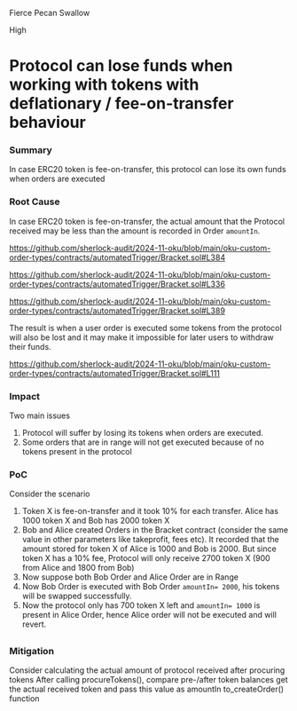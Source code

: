 Fierce Pecan Swallow

High

# Protocol can lose funds when working with tokens with deflationary / fee-on-transfer behaviour

### Summary

In case ERC20 token is fee-on-transfer, this protocol can lose its own funds when orders are executed

### Root Cause

In case ERC20 token is fee-on-transfer, the actual amount that the Protocol received may be less than the amount is recorded in Order `amountIn`.

https://github.com/sherlock-audit/2024-11-oku/blob/main/oku-custom-order-types/contracts/automatedTrigger/Bracket.sol#L384

https://github.com/sherlock-audit/2024-11-oku/blob/main/oku-custom-order-types/contracts/automatedTrigger/Bracket.sol#L336

https://github.com/sherlock-audit/2024-11-oku/blob/main/oku-custom-order-types/contracts/automatedTrigger/Bracket.sol#L389


The result is when a user order is executed some tokens from the protocol will also be lost and it may make it impossible for later users to withdraw their funds.

https://github.com/sherlock-audit/2024-11-oku/blob/main/oku-custom-order-types/contracts/automatedTrigger/Bracket.sol#L111

### Impact

Two main issues
1. Protocol will suffer by losing its tokens when orders are executed.
2. Some orders that are in range will not get executed because of no tokens present in the protocol

### PoC

Consider the scenario

1. Token X is fee-on-transfer and it took 10% for each transfer. Alice has 1000 token X and Bob has 2000 token X
2. Bob and Alice created Orders in the Bracket contract (consider the same value in other parameters like takeprofit, fees etc). It recorded that the amount stored for token X of Alice is 1000 and Bob is 2000. But since token X has a 10% fee, Protocol will only receive 2700 token X (900 from Alice and 1800 from Bob)
3. Now suppose both Bob Order and Alice Order are in Range
4. Now Bob Order is executed with Bob Order `amountIn= 2000`, his tokens will be swapped successfully.
6. Now the protocol only has 700 token X left and  `amountIn= 1000` is present in Alice Order, hence Alice order will not be executed and will revert.
##


### Mitigation

Consider calculating the actual amount of protocol received after procuring tokens
After calling procureTokens(),  compare pre-/after token balances get the actual received token and pass this value as amountIn to_createOrder() function
